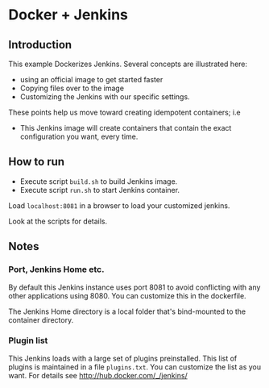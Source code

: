 # Docker + Jenkins

## Introduction

This example Dockerizes Jenkins. Several concepts are illustrated here:
* using an official image to get started faster
* Copying files over to the image
* Customizing the Jenkins with our specific settings.

These points help us move toward creating idempotent containers; i.e
* This Jenkins image will create containers that contain the exact configuration you want, every time.

## How to run

* Execute script `build.sh` to build Jenkins image.
* Execute script `run.sh` to start Jenkins container.

Load `localhost:8081` in a browser to load your customized jenkins.


Look at the scripts for details.

## Notes

### Port, Jenkins Home etc.

By default this Jenkins instance uses port 8081 to avoid conflicting with any other applications using 8080. You can customize this in the dockerfile.

The Jenkins Home directory is a local folder that's bind-mounted to the container directory.

### Plugin list
This Jenkins loads with a large set of plugins preinstalled. This list of plugins is maintained in a file `plugins.txt`. You can customize the list as you want. For details see http://hub.docker.com/_/jenkins/
